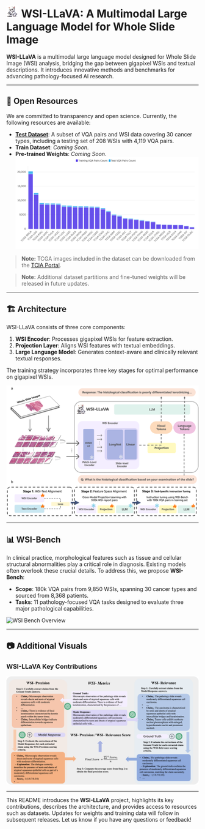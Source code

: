 # ![WSI-LLaVA Logo](static/image/wsi-logo_16.png) WSI-LLaVA: A Multimodal Large Language Model for Whole Slide Image

**WSI-LLaVA** is a multimodal large language model designed for Whole Slide Image (WSI) analysis, bridging the gap between gigapixel WSIs and textual descriptions. It introduces innovative methods and benchmarks for advancing pathology-focused AI research.

---

## 📂 Open Resources

We are committed to transparency and open science. Currently, the following resources are available:

- **[Test Dataset](./dataset/)**: A subset of VQA pairs and WSI data covering 30 cancer types, including a testing set of 208 WSIs with 4,119 VQA pairs.
- **Train Dataset**: *Coming Soon*.
- **Pre-trained Weights**: *Coming Soon*.
![Key Contributions](static/image/VQA_Count.png)
> **Note:** TCGA images included in the dataset can be downloaded from the [TCIA Portal](https://portal.imaging.datacommons.cancer.gov/explore/).

> **Note:** Additional dataset partitions and fine-tuned weights will be released in future updates.

---

## 🏗️ Architecture

WSI-LLaVA consists of three core components:
1. **WSI Encoder**: Processes gigapixel WSIs for feature extraction.
2. **Projection Layer**: Aligns WSI features with textual embeddings.
3. **Large Language Model**: Generates context-aware and clinically relevant textual responses.

The training strategy incorporates three key stages for optimal performance on gigapixel WSIs.

![WSI-LLaVA Architecture](static/image/architecture_new4.png)

---

## 📊 WSI-Bench

In clinical practice, morphological features such as tissue and cellular structural abnormalities play a critical role in diagnosis. Existing models often overlook these crucial details. To address this, we propose **WSI-Bench**:

- **Scope**: 180k VQA pairs from 9,850 WSIs, spanning 30 cancer types and sourced from 8,368 patients.
- **Tasks**: 11 pathology-focused VQA tasks designed to evaluate three major pathological capabilities.

![WSI Bench Overview](static/image/wsi-beach.png)

---

## 📷 Additional Visuals

### **WSI-LLaVA Key Contributions**
![Key Contributions](static/image/metric.png)

---

This README introduces the **WSI-LLaVA** project, highlights its key contributions, describes the architecture, and provides access to resources such as datasets. Updates for weights and training data will follow in subsequent releases. Let us know if you have any questions or feedback!